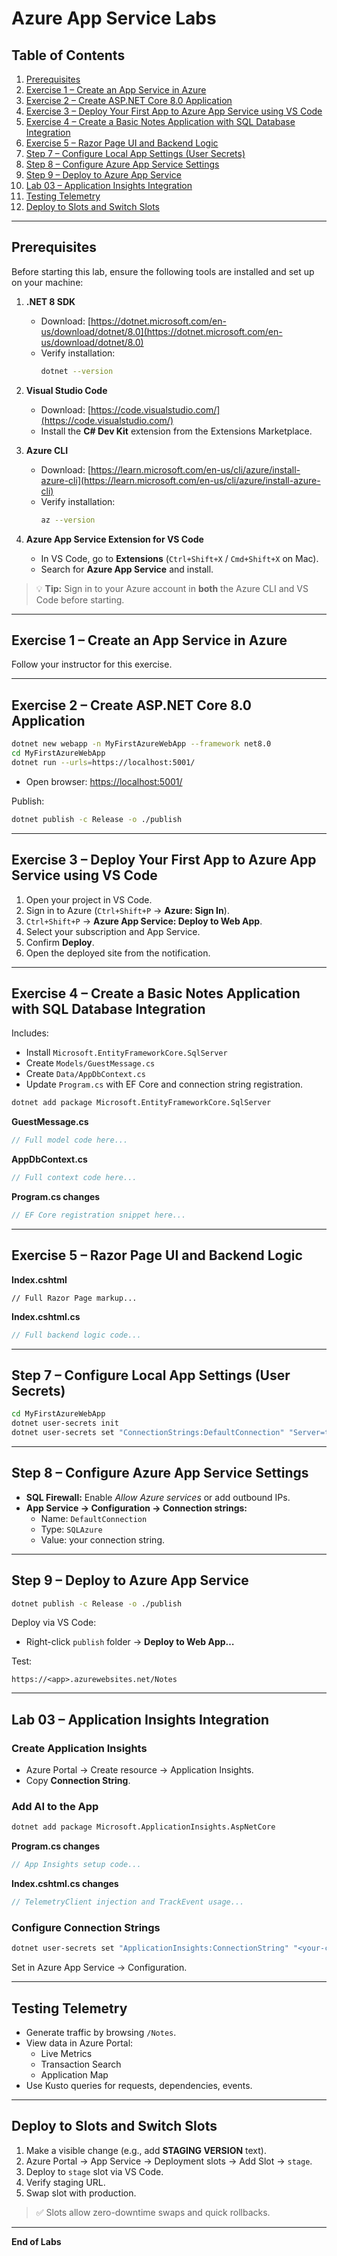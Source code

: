 # Azure App Service Labs

## Table of Contents
1. [Prerequisites](#prerequisites)
2. [Exercise 1 – Create an App Service in Azure](#exercise-1--create-an-app-service-in-azure)
3. [Exercise 2 – Create ASP.NET Core 8.0 Application](#exercise-2--create-aspnet-core-80-application)
4. [Exercise 3 – Deploy Your First App to Azure App Service using VS Code](#exercise-3--deploy-your-first-app-to-azure-app-service-using-vs-code)
5. [Exercise 4 – Create a Basic Notes Application with SQL Database Integration](#exercise-4--create-a-basic-notes-application-with-sql-database-integration)
6. [Exercise 5 – Razor Page UI and Backend Logic](#exercise-5--razor-page-ui-and-backend-logic)
7. [Step 7 – Configure Local App Settings (User Secrets)](#step-7--configure-local-app-settings-user-secrets)
8. [Step 8 – Configure Azure App Service Settings](#step-8--configure-azure-app-service-settings)
9. [Step 9 – Deploy to Azure App Service](#step-9--deploy-to-azure-app-service)
10. [Lab 03 – Application Insights Integration](#lab-03--application-insights-integration)
11. [Testing Telemetry](#testing-telemetry)
12. [Deploy to Slots and Switch Slots](#deploy-to-slots-and-switch-slots)

---

## Prerequisites

Before starting this lab, ensure the following tools are installed and set up on your machine:

1. **.NET 8 SDK**  
   - Download: [https://dotnet.microsoft.com/en-us/download/dotnet/8.0](https://dotnet.microsoft.com/en-us/download/dotnet/8.0)  
   - Verify installation:  
     ```bash
     dotnet --version
     ```

2. **Visual Studio Code**  
   - Download: [https://code.visualstudio.com/](https://code.visualstudio.com/)  
   - Install the **C# Dev Kit** extension from the Extensions Marketplace.

3. **Azure CLI**  
   - Download: [https://learn.microsoft.com/en-us/cli/azure/install-azure-cli](https://learn.microsoft.com/en-us/cli/azure/install-azure-cli)  
   - Verify installation:  
     ```bash
     az --version
     ```

4. **Azure App Service Extension for VS Code**  
   - In VS Code, go to **Extensions** (`Ctrl+Shift+X` / `Cmd+Shift+X` on Mac).  
   - Search for **Azure App Service** and install.

> 💡 **Tip:** Sign in to your Azure account in **both** the Azure CLI and VS Code before starting.

---

## Exercise 1 – Create an App Service in Azure
Follow your instructor for this exercise.

---

## Exercise 2 – Create ASP.NET Core 8.0 Application

```bash
dotnet new webapp -n MyFirstAzureWebApp --framework net8.0
cd MyFirstAzureWebApp
dotnet run --urls=https://localhost:5001/
```

- Open browser: [https://localhost:5001/](https://localhost:5001/)  

Publish:
```bash
dotnet publish -c Release -o ./publish
```

---

## Exercise 3 – Deploy Your First App to Azure App Service using VS Code

1. Open your project in VS Code.
2. Sign in to Azure (`Ctrl+Shift+P` → **Azure: Sign In**).
3. `Ctrl+Shift+P` → **Azure App Service: Deploy to Web App**.
4. Select your subscription and App Service.
5. Confirm **Deploy**.
6. Open the deployed site from the notification.

---

## Exercise 4 – Create a Basic Notes Application with SQL Database Integration

Includes:
- Install `Microsoft.EntityFrameworkCore.SqlServer`
- Create `Models/GuestMessage.cs`
- Create `Data/AppDbContext.cs`
- Update `Program.cs` with EF Core and connection string registration.

```bash
dotnet add package Microsoft.EntityFrameworkCore.SqlServer
```

**GuestMessage.cs**
```csharp
// Full model code here...
```

**AppDbContext.cs**
```csharp
// Full context code here...
```

**Program.cs changes**
```csharp
// EF Core registration snippet here...
```

---

## Exercise 5 – Razor Page UI and Backend Logic

**Index.cshtml**
```cshtml
// Full Razor Page markup...
```

**Index.cshtml.cs**
```csharp
// Full backend logic code...
```

---

## Step 7 – Configure Local App Settings (User Secrets)

```bash
cd MyFirstAzureWebApp
dotnet user-secrets init
dotnet user-secrets set "ConnectionStrings:DefaultConnection" "Server=tcp:<server>.database.windows.net,..."
```

---

## Step 8 – Configure Azure App Service Settings

- **SQL Firewall:** Enable *Allow Azure services* or add outbound IPs.
- **App Service → Configuration → Connection strings:**
  - Name: `DefaultConnection`
  - Type: `SQLAzure`
  - Value: your connection string.

---

## Step 9 – Deploy to Azure App Service

```bash
dotnet publish -c Release -o ./publish
```

Deploy via VS Code:
- Right-click `publish` folder → **Deploy to Web App…**

Test:
```
https://<app>.azurewebsites.net/Notes
```

---

## Lab 03 – Application Insights Integration

### Create Application Insights
- Azure Portal → Create resource → Application Insights.
- Copy **Connection String**.

### Add AI to the App
```bash
dotnet add package Microsoft.ApplicationInsights.AspNetCore
```

**Program.cs changes**
```csharp
// App Insights setup code...
```

**Index.cshtml.cs changes**
```csharp
// TelemetryClient injection and TrackEvent usage...
```

### Configure Connection Strings
```bash
dotnet user-secrets set "ApplicationInsights:ConnectionString" "<your-connection-string>"
```

Set in Azure App Service → Configuration.

---

## Testing Telemetry

- Generate traffic by browsing `/Notes`.
- View data in Azure Portal:
  - Live Metrics
  - Transaction Search
  - Application Map
- Use Kusto queries for requests, dependencies, events.

---

## Deploy to Slots and Switch Slots

1. Make a visible change (e.g., add **STAGING VERSION** text).
2. Azure Portal → App Service → Deployment slots → Add Slot → `stage`.
3. Deploy to `stage` slot via VS Code.
4. Verify staging URL.
5. Swap slot with production.

> ✅ Slots allow zero-downtime swaps and quick rollbacks.

---

**End of Labs**

